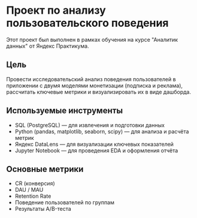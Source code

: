 # Проект по анализу пользовательского поведения

Этот проект был выполнен в рамках обучения на курсе "Аналитик данных" от Яндекс Практикума.

## Цель
Провести исследовательский анализ поведения пользователей в приложении с двумя моделями монетизации (подписка и реклама), рассчитать ключевые метрики и визуализировать их в виде дашборда.

## Используемые инструменты
- SQL (PostgreSQL) — для извлечения и подготовки данных
- Python (pandas, matplotlib, seaborn, scipy) — для анализа и расчёта метрик
- Яндекс DataLens — для визуализации ключевых показателей
- Jupyter Notebook — для проведения EDA и оформления отчёта

## Основные метрики
- CR (конверсия)
- DAU / MAU
- Retention Rate
- Поведение пользователей по группам
- Результаты A/B-теста

